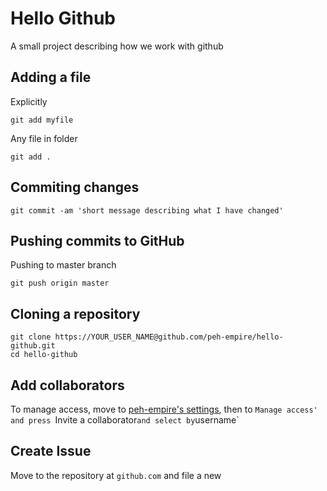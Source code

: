 # Hello Github
A small project describing how we work with github

## Adding a file

Explicitly
```console
git add myfile
```
Any file in folder
```console
git add .
```
## Commiting changes
```console
git commit -am 'short message describing what I have changed'
```
## Pushing commits to GitHub
Pushing to master branch
```console
git push origin master
```
## Cloning a repository
```console
git clone https://YOUR_USER_NAME@github.com/peh-empire/hello-github.git
cd hello-github
```
## Add collaborators
To manage access, move to [peh-empire's settings](https://github.com/peh-empire/hello-github/settings), then to `Manage access' and press `Invite a collaborator` and select by `username`
## Create Issue
Move to the repository at `github.com` and file a new 

